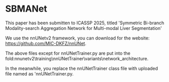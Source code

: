 # SBMANet

This paper has been submitten to ICASSP 2025, titled 'Symmetric Bi-branch Modality-search Aggregation Network for Multi-modal Liver Segmentation'

We use the nnUNetv2 framework, you can download for the website: https://github.com/MIC-DKFZ/nnUNet. 

The above files except for nnUNetTrainer.py are put into the fold:nnunetv2\training\nnUNetTrainer\variants\network_architecture.

In the meanwhile, you replace the nnUNetTrainer class file with uploaded file named as 'nnUNetTrainer.py.
